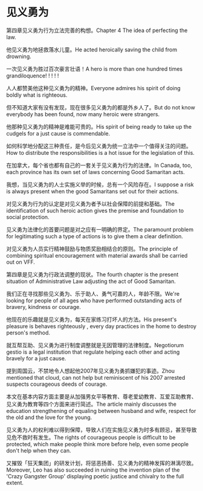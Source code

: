 # 见义勇为

<p><span class="chinese">第四章见义勇为行为立法完善的构想。</span><span class="english">Chapter 4 The idea of perfecting the law.</span></p>

<p><span class="chinese">他见义勇为地拯救落水儿童。</span><span class="english">He acted heroically saving the child from drowning.</span></p>

<p><span class="chinese">一次见义勇为胜过百次豪言壮语！</span><span class="english">A hero is more than one hundred times grandiloquence! ! ! ! !</span></p>

<p><span class="chinese">人人都赞美他这种见义勇为的精神。</span><span class="english">Everyone admires his spirit of doing boldly what is righteous.</span></p>

<p><span class="chinese">但不知道大家有没有发现，现在很多见义勇为的都是外乡人了。</span><span class="english">But do not know everybody has been found, now many heroic were strangers.</span></p>

<p><span class="chinese">他那种见义勇为的精神是难能可贵的。</span><span class="english">His spirit of being ready to take up the cudgels for a just cause is commendable.</span></p>

<p><span class="chinese">如何科学地分配这三种责任，是今后见义勇为统一立法中一个值得关注的问题。</span><span class="english">How to distribute the responsibilities is a hot issue for the legislation of this.</span></p>

<p><span class="chinese">在加拿大，每个省也都有自己的一套关于见义勇为行为的法律。</span><span class="english">In Canada, too, each province has its own set of laws concerning Good Samaritan acts.</span></p>

<p><span class="chinese">我想，当见义勇为的人士实施义举的时候，总有一个风险存在。</span><span class="english">I suppose a risk is always present when the good Samaritans set out for their actions.</span></p>

<p><span class="chinese">对见义勇为行为的认定是对见义勇为者予以社会保障的前提和基础。</span><span class="english">The identification of such heroic action gives the premise and foundation to social protection.</span></p>

<p><span class="chinese">见义勇为法律化的首要问题是对之应有一明确的界定。</span><span class="english">The paramount problem for legitimating such a type of actions is to give them a clear definition.</span></p>

<p><span class="chinese">对见义勇为人员实行精神鼓励与物质奖励相结合的原则。</span><span class="english">The principle of combining spiritual encouragement with material awards shall be carried out on VFF.</span></p>

<p><span class="chinese">第四章是见义勇为行政法调整的现状。</span><span class="english">The fourth chapter is the present situation of Administrative Law adjusting the act of Good Samaritan.</span></p>

<p><span class="chinese">我们正在寻找那些见义勇为、乐于助人、勇气可嘉的人，年龄不限。</span><span class="english">We're looking for people of all ages who have performed outstanding acts of bravery, kindness or courage.</span></p>

<p><span class="chinese">他现在的乐趣就是见义勇为，每天在家练习打坏人的方法。</span><span class="english">His present's pleasure is behaves righteously , every day practices in the home to destroy person's method.</span></p>

<p><span class="chinese">就互帮互助、见义勇为进行制度调整就是无因管理的法律制度。</span><span class="english">Negotiorum gestio is a legal institution that regulate helping each other and acting bravely for a just cause.</span></p>

<p><span class="chinese">提到周国云，不禁地令人想起他2007年见义勇为勇抓嫌犯的事迹。</span><span class="english">Zhou mentioned that cloud, can not help but reminiscent of his 2007 arrested suspects courageous deeds of courage.</span></p>

<p><span class="chinese">本文在基本内容方面主要是从加强男女平等教育、尊老爱幼教育、互爱互助教育、见义勇为教育等四个方面来进行简述。</span><span class="english">The article mainly discusses the education strengthening of equaling between husband and wife, respect for the old and the love for the young.</span></p>

<p><span class="chinese">见义勇为人的权利难以得到保障，导致人们在实施见义勇为时多有顾忌，甚至导致见危不救时有发生。</span><span class="english">The rights of courageous people is difficult to be protected, which make people think more before help, even some people don't help when they can.</span></p>

<p><span class="chinese">又摧毁「狂天集团」的研发计划，将惩恶扬善、见义勇为的精神发挥的淋漓尽致。</span><span class="english">Moreover, Leo has also succeeded in ruining the invention plan of the 'Crazy Gangster Group' displaying poetic justice and chivalry to the full extent.</span></p>


